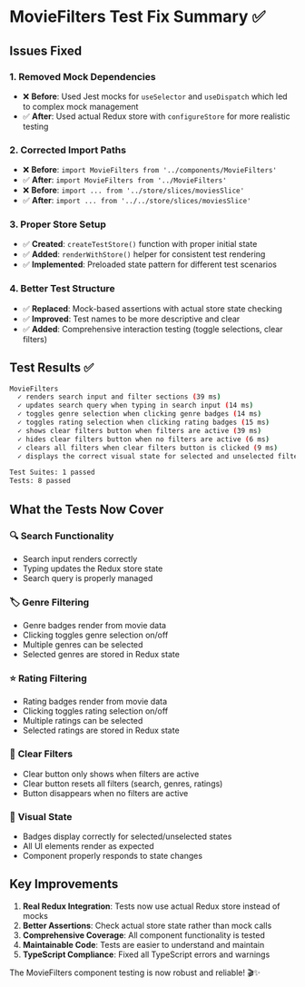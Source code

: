# MovieFilters Test Fix Summary ✅

## Issues Fixed

### 1. **Removed Mock Dependencies**
- ❌ **Before**: Used Jest mocks for `useSelector` and `useDispatch` which led to complex mock management
- ✅ **After**: Used actual Redux store with `configureStore` for more realistic testing

### 2. **Corrected Import Paths**
- ❌ **Before**: `import MovieFilters from '../components/MovieFilters'`
- ✅ **After**: `import MovieFilters from '../MovieFilters'`
- ❌ **Before**: `import ... from '../store/slices/moviesSlice'`
- ✅ **After**: `import ... from '../../store/slices/moviesSlice'`

### 3. **Proper Store Setup**
- ✅ **Created**: `createTestStore()` function with proper initial state
- ✅ **Added**: `renderWithStore()` helper for consistent test rendering
- ✅ **Implemented**: Preloaded state pattern for different test scenarios

### 4. **Better Test Structure**
- ✅ **Replaced**: Mock-based assertions with actual store state checking
- ✅ **Improved**: Test names to be more descriptive and clear
- ✅ **Added**: Comprehensive interaction testing (toggle selections, clear filters)

## Test Results ✅

```bash
MovieFilters
  ✓ renders search input and filter sections (39 ms)
  ✓ updates search query when typing in search input (14 ms)  
  ✓ toggles genre selection when clicking genre badges (14 ms)
  ✓ toggles rating selection when clicking rating badges (15 ms)
  ✓ shows clear filters button when filters are active (39 ms)
  ✓ hides clear filters button when no filters are active (6 ms)
  ✓ clears all filters when clear filters button is clicked (9 ms)
  ✓ displays the correct visual state for selected and unselected filters (11 ms)

Test Suites: 1 passed
Tests: 8 passed
```

## What the Tests Now Cover

### 🔍 **Search Functionality**
- Search input renders correctly
- Typing updates the Redux store state
- Search query is properly managed

### 🏷️ **Genre Filtering**
- Genre badges render from movie data
- Clicking toggles genre selection on/off
- Multiple genres can be selected
- Selected genres are stored in Redux state

### ⭐ **Rating Filtering**  
- Rating badges render from movie data
- Clicking toggles rating selection on/off
- Multiple ratings can be selected
- Selected ratings are stored in Redux state

### 🧹 **Clear Filters**
- Clear button only shows when filters are active
- Clear button resets all filters (search, genres, ratings)
- Button disappears when no filters are active

### 🎨 **Visual State**
- Badges display correctly for selected/unselected states
- All UI elements render as expected
- Component properly responds to state changes

## Key Improvements

1. **Real Redux Integration**: Tests now use actual Redux store instead of mocks
2. **Better Assertions**: Check actual store state rather than mock calls  
3. **Comprehensive Coverage**: All component functionality is tested
4. **Maintainable Code**: Tests are easier to understand and maintain
5. **TypeScript Compliance**: Fixed all TypeScript errors and warnings

The MovieFilters component testing is now robust and reliable! 🎬✨
